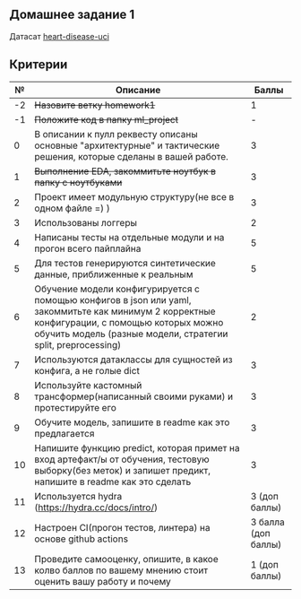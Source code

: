 ## Домашнее задание 1
Датасат [heart-disease-uci](https://www.kaggle.com/ronitf/heart-disease-uci)

## Критерии

№ | Описание | Баллы
--- | --- | ---
-2 | ~~Назовите ветку homework1~~ | 1
-1 | ~~Положите код в папку ml_project~~ | -
0 | В описании к пулл реквесту описаны основные &quot;архитектурные&quot; и тактические решения, которые сделаны в вашей работе. | 3
1 | ~~Выполнение EDA, закоммитьте ноутбук в папку с ноутбуками~~ | 3
2 | Проект имеет модульную структуру(не все в одном файле =) ) | 3
3 | Использованы логгеры | 2
4 | Написаны тесты на отдельные модули и на прогон всего пайплайна | 5
5 | Для тестов генерируются синтетические данные, приближенные к реальным | 5
6 | Обучение модели конфигурируется с помощью конфигов в json или yaml, закоммитьте как минимум 2 корректные конфигурации, с помощью которых можно обучить модель (разные модели, стратегии split, preprocessing) | 2
7 | Используются датаклассы для сущностей из конфига, а не голые dict | 3
8 | Используйте кастомный трансформер(написанный своими руками) и протестируйте его | 3
9 | Обучите модель, запишите в readme как это предлагается | 3
10 | Напишите функцию predict, которая примет на вход артефакт/ы от обучения, тестовую выборку(без меток) и запишет предикт, напишите в readme как это сделать | 3
11 | Используется hydra  (https://hydra.cc/docs/intro/) | 3 (доп баллы)
12 | Настроен CI(прогон тестов, линтера) на основе github actions  | 3 балла (доп баллы)
13 | Проведите самооценку, опишите, в какое колво баллов по вашему мнению стоит оценить вашу работу и почему | 1 (доп баллы)
